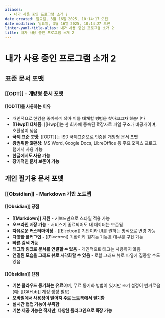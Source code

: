 ```yaml
---
aliases:
  - 내가 사용 중인 프로그램 소개 2
date created: 일요일, 3월 16일 2025, 10:14:17 오전
date modified: 일요일, 3월 16일 2025, 10:14:27 오전
linter-yaml-title-alias: 내가 사용 중인 프로그램 소개 2
title: 내가 사용 중인 프로그램 소개 2
---
```


# 내가 사용 중인 프로그램 소개 2

## 표준 문서 포맷

### [[ODT]] - 개방형 문서 포맷

#### [[ODT]]를 사용하는 이유
- 개인적으로 한컴을 좋아하지 않아 이를 대체할 방법을 찾아보고자 했습니다
- **[[Hwp]] 대체품**: [[Hwp]]는 한 회사에 종속된 확장자로 파일 구조가 비공개이며, 호환성이 낮음
- **국제 표준 포맷**: [[ODT]]는 ISO 국제표준으로 인증된 개방형 문서 포맷
- **광범위한 호환성**: MS Word, Google Docs, LibreOffice 등 주요 오피스 프로그램에서 사용 가능
- **한글에서도 사용 가능**
- **장기적인 문서 보존이 가능**

## 개인 필기용 문서 포맷

### [[Obsidian]] - Markdown 기반 노트앱

#### [[Obsidian]] 장점

- **[[Markdown]] 지원** - 키보드만으로 스타일 적용 가능
- **오프라인 저장 가능** - 서비스가 종료되어도 내 데이터는 보존됨
- **자유로운 커스터마이징** - [[Electron]] 기반이라 UI를 원하는 방식으로 변경 가능
- **다양한 플러그인** - [[Electron]] 기반이라 원하는 기능을 대부분 구현 가능
- **빠른 검색 가능**
- **태그와 링크로 문서를 연결할 수 있음** - 개인적으로 태그는 사용하지 않음
- **연결된 모습을 그래프 뷰로 시각화할 수 있음** - 로컬 그래프 뷰로 파일에 집중할 수도 있음

#### [[Obsidian]] 단점

- **기본 클라우드 동기화는 유료**이며, 무료 동기화 방법이 있지만 초기 설정이 번거로움 (예: [[GitHub]] 계정 생성 필요)
- **모바일에서 사용성이 떨어져 주로 노트북에서 필기함**
- **실시간 협업 기능이 부족함**
- **기본 제공 기능은 적지만, 다양한 플러그인으로 확장 가능**
